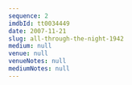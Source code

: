 ```yaml
---
sequence: 2
imdbId: tt0034449
date: 2007-11-21
slug: all-through-the-night-1942
medium: null
venue: null
venueNotes: null
mediumNotes: null
---
```


